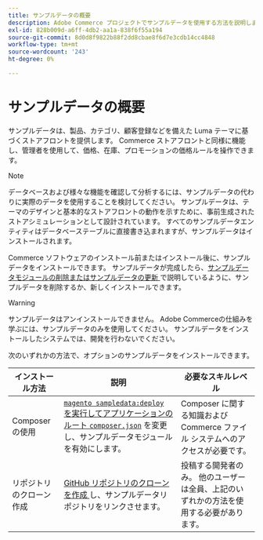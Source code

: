 ```yaml
---
title: サンプルデータの概要
description: Adobe Commerce プロジェクトでサンプルデータを使用する方法を説明します。
exl-id: 828b009d-a6ff-4db2-aa1a-838f6f55a194
source-git-commit: 8d0d8f9822b88f2dd8cbae8f6d7e3cdb14cc4848
workflow-type: tm+mt
source-wordcount: '243'
ht-degree: 0%

---
```


# サンプルデータの概要

サンプルデータは、製品、カテゴリ、顧客登録などを備えた Luma テーマに基づくストアフロントを提供します。 Commerce ストアフロントと同様に機能し、管理者を使用して、価格、在庫、プロモーションの価格ルールを操作できます。

>[!NOTE]
>
>データベースおよび様々な機能を確認して分析するには、サンプルデータの代わりに実際のデータを使用することを検討してください。 サンプルデータは、テーマのデザインと基本的なストアフロントの動作を示すために、事前生成されたストアシミュレーションとして設計されています。 すべてのサンプルデータエンティティはデータベーステーブルに直接書き込まれますが、サンプルデータはインストールされます。

Commerce ソフトウェアのインストール前またはインストール後に、サンプルデータをインストールできます。 サンプルデータが完成したら、[&#x200B; サンプルデータモジュールの削除またはサンプルデータの更新 &#x200B;](remove-or-update.md) で説明しているように、サンプルデータを削除するか、新しくインストールできます。

>[!WARNING]
>
>サンプルデータはアンインストールできません。 Adobe Commerceの仕組みを学ぶには、サンプルデータのみを使用してください。 サンプルデータをインストールしたシステムでは、開発を行わないでください。

次のいずれかの方法で、オプションのサンプルデータをインストールできます。

| インストール方法 | 説明 | 必要なスキルレベル |
|--- |--- |--- |
| Composer の使用 | [`magento sampledata:deploy` を実行してアプリケーションのルート `composer.json`](composer-packages.md) を変更し、サンプルデータモジュールを有効にします。 | Composer に関する知識およびCommerce ファイル システムへのアクセスが必要です。 |
| リポジトリのクローン作成 | [GitHub リポジトリのクローンを作成 &#x200B;](git-repositories.md) し、サンプルデータリポジトリをリンクさせます。 | 投稿する開発者のみ。 他のユーザーは全員、上記のいずれかの方法を使用する必要があります。 |
